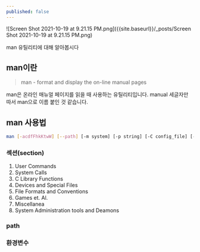 ```yaml
---
published: false
---
```

![Screen Shot 2021-10-19 at 9.21.15 PM.png]({{site.baseurl}}/_posts/Screen Shot 2021-10-19 at 9.21.15 PM.png)

man 유틸리티에 대해 알아봅시다

## man이란
> man - format and display the on-line manual pages

man은 온라인 매뉴얼 페이지를 읽을 때 사용하는 유틸리티입니다. manual 세글자만 따서 man으로 이름 붙인 것 같습니다.


## man 사용법

```sh
man [-acdfFhkKtwW] [--path] [-m system] [-p string] [-C config_file] [-M pathlist] [-P pager] [-B browser] [-H htmlpager] [-S section_list] [section] name ...
```


### 섹션(section)

1. User Commands
2. System Calls
3. C Library Functions
4. Devices and Special Files
5. File Formats and Conventions
6. Games et. Al.
7. Miscellanea
8. System Administration tools and Deamons


### path

### 환경변수
